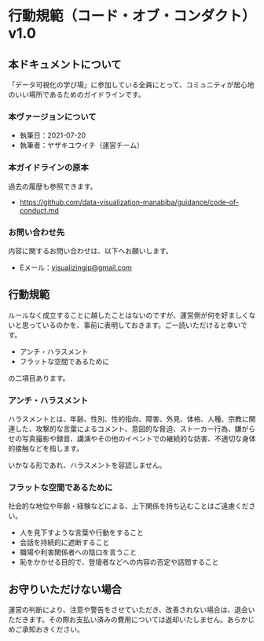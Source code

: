 # 行動規範（コード・オブ・コンダクト） v1.0

## 本ドキュメントについて

「データ可視化の学び場」に参加している全員にとって、コミュニティが居心地のいい場所であるためのガイドラインです。 

### 本ヴァージョンについて

- 執筆日：2021-07-20
- 執筆者：ヤザキユウイチ（運営チーム）

### 本ガイドラインの原本

過去の履歴も参照できます。

- https://github.com/data-visualization-manabiba/guidance/code-of-conduct.md

### お問い合わせ先

内容に関するお問い合わせは、以下へお願いします。

- Eメール：visualizingjp@gmail.com



## 行動規範

ルールなく成立することに越したことはないのですが、運営側が何を好ましくないと思っているのかを、事前に表明しておきます。ご一読いただけると幸いです。

- アンチ・ハラスメント
- フラットな空間であるために

の二項目あります。

### アンチ・ハラスメント

ハラスメントとは、年齢、性別、性的指向、障害、外見、体格、人種、宗教に関連した、攻撃的な言葉によるコメント、意図的な脅迫、ストーカー行為、嫌がらせの写真撮影や録音、講演やその他のイベントでの継続的な妨害、不適切な身体的接触などを指します。

いかなる形であれ、ハラスメントを容認しません。

### フラットな空間であるために

社会的な地位や年齢・経験などによる、上下関係を持ち込むことはご遠慮ください。

- 人を見下すような言葉や行動をすること
- 会話を持続的に遮断すること
- 職場や利害関係者への陰口を言うこと
- 恥をかかせる目的で、登壇者などへの内容の否定や詰問すること

## お守りいただけない場合

運営の判断により、注意や警告をさせていただき、改善されない場合は、退会いただきます。その際お支払い済みの費用については返却いたしません。あらかじめご承知おきください。